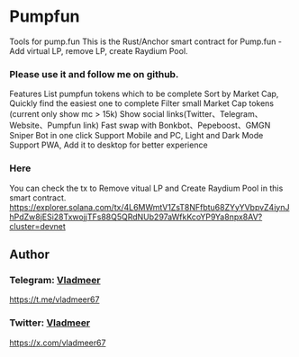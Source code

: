 # Pumpfun
Tools for pump.fun
This is the Rust/Anchor smart contract for Pump.fun - Add virtual LP, remove LP, create Raydium Pool.

### Please use it and follow me on github.

Features
List pumpfun tokens which to be complete
Sort by Market Cap, Quickly find the easiest one to complete
Filter small Market Cap tokens (current only show mc > 15k)
Show social links(Twitter、Telegram、Website、Pumpfun link)
Fast swap with Bonkbot、Pepeboost、GMGN Sniper Bot in one click
Support Mobile and PC, Light and Dark Mode
Support PWA, Add it to desktop for better experience

### Here
You can check the tx to Remove vitual LP and Create Raydium Pool in this smart contract.  
https://explorer.solana.com/tx/4L6MWmtV1ZsT8NFfbtu68ZYyYVbpvZ4iynJhPdZw8jESi28TxwojjTFs88Q5QRdNUb297aWfkKcoYP9Ya8npx8AV?cluster=devnet

## Author

### Telegram: [Vladmeer](https://t.me/vladmeer67)   
https://t.me/vladmeer67

### Twitter: [Vladmeer](https://x.com/vladmeer67)   
https://x.com/vladmeer67
